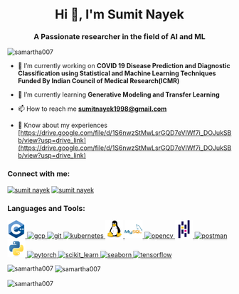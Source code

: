 <h1 align="center">Hi 👋, I'm Sumit Nayek</h1>
<h3 align="center">A Passionate researcher in the field of AI and ML</h3>
<p align="left"> <img src="https://komarev.com/ghpvc/?username=samartha007&label=Profile%20views&color=0e75b6&style=flat" alt="samartha007" /> </p>

- 🔭 I’m currently working on **COVID 19 Disease Prediction and Diagnostic Classification using Statistical and Machine Learning Techniques Funded By Indian Council of Medical Research(ICMR)**

- 🌱 I’m currently learning **Generative Modeling and Transfer Learning**

- 📫 How to reach me **sumitnayek1998@gmail.com**

- 📄 Know about my experiences [https://drive.google.com/file/d/1S6nwzStMwLsrGQD7eVlWf7i_DOJukSBb/view?usp=drive_link](https://drive.google.com/file/d/1S6nwzStMwLsrGQD7eVlWf7i_DOJukSBb/view?usp=drive_link)

<h3 align="left">Connect with me:</h3>
<p align="left">
<a href="https://linkedin.com/in/sumit nayek" target="blank"><img align="center" src="https://raw.githubusercontent.com/rahuldkjain/github-profile-readme-generator/master/src/images/icons/Social/linked-in-alt.svg" alt="sumit nayek" height="30" width="40" /></a>
<a href="https://kaggle.com/sumit nayek" target="blank"><img align="center" src="https://raw.githubusercontent.com/rahuldkjain/github-profile-readme-generator/master/src/images/icons/Social/kaggle.svg" alt="sumit nayek" height="30" width="40" /></a>
</p>

<h3 align="left">Languages and Tools:</h3>
<p align="left"> <a href="https://www.w3schools.com/cpp/" target="_blank" rel="noreferrer"> <img src="https://raw.githubusercontent.com/devicons/devicon/master/icons/cplusplus/cplusplus-original.svg" alt="cplusplus" width="40" height="40"/> </a> <a href="https://cloud.google.com" target="_blank" rel="noreferrer"> <img src="https://www.vectorlogo.zone/logos/google_cloud/google_cloud-icon.svg" alt="gcp" width="40" height="40"/> </a> <a href="https://git-scm.com/" target="_blank" rel="noreferrer"> <img src="https://www.vectorlogo.zone/logos/git-scm/git-scm-icon.svg" alt="git" width="40" height="40"/> </a> <a href="https://kubernetes.io" target="_blank" rel="noreferrer"> <img src="https://www.vectorlogo.zone/logos/kubernetes/kubernetes-icon.svg" alt="kubernetes" width="40" height="40"/> </a> <a href="https://www.linux.org/" target="_blank" rel="noreferrer"> <img src="https://raw.githubusercontent.com/devicons/devicon/master/icons/linux/linux-original.svg" alt="linux" width="40" height="40"/> </a> <a href="https://www.mysql.com/" target="_blank" rel="noreferrer"> <img src="https://raw.githubusercontent.com/devicons/devicon/master/icons/mysql/mysql-original-wordmark.svg" alt="mysql" width="40" height="40"/> </a> <a href="https://opencv.org/" target="_blank" rel="noreferrer"> <img src="https://www.vectorlogo.zone/logos/opencv/opencv-icon.svg" alt="opencv" width="40" height="40"/> </a> <a href="https://pandas.pydata.org/" target="_blank" rel="noreferrer"> <img src="https://raw.githubusercontent.com/devicons/devicon/2ae2a900d2f041da66e950e4d48052658d850630/icons/pandas/pandas-original.svg" alt="pandas" width="40" height="40"/> </a> <a href="https://postman.com" target="_blank" rel="noreferrer"> <img src="https://www.vectorlogo.zone/logos/getpostman/getpostman-icon.svg" alt="postman" width="40" height="40"/> </a> <a href="https://www.python.org" target="_blank" rel="noreferrer"> <img src="https://raw.githubusercontent.com/devicons/devicon/master/icons/python/python-original.svg" alt="python" width="40" height="40"/> </a> <a href="https://pytorch.org/" target="_blank" rel="noreferrer"> <img src="https://www.vectorlogo.zone/logos/pytorch/pytorch-icon.svg" alt="pytorch" width="40" height="40"/> </a> <a href="https://scikit-learn.org/" target="_blank" rel="noreferrer"> <img src="https://upload.wikimedia.org/wikipedia/commons/0/05/Scikit_learn_logo_small.svg" alt="scikit_learn" width="40" height="40"/> </a> <a href="https://seaborn.pydata.org/" target="_blank" rel="noreferrer"> <img src="https://seaborn.pydata.org/_images/logo-mark-lightbg.svg" alt="seaborn" width="40" height="40"/> </a> <a href="https://www.tensorflow.org" target="_blank" rel="noreferrer"> <img src="https://www.vectorlogo.zone/logos/tensorflow/tensorflow-icon.svg" alt="tensorflow" width="40" height="40"/> </a> </p>

<p><img align="left" src="https://github-readme-stats.vercel.app/api/top-langs?username=samartha007&show_icons=true&locale=en&layout=compact" alt="samartha007" /></p>

<p>&nbsp;<img align="center" src="https://github-readme-stats.vercel.app/api?username=samartha007&show_icons=true&locale=en" alt="samartha007" /></p>

<p><img align="center" src="https://github-readme-streak-stats.herokuapp.com/?user=samartha007&" alt="samartha007" /></p>
